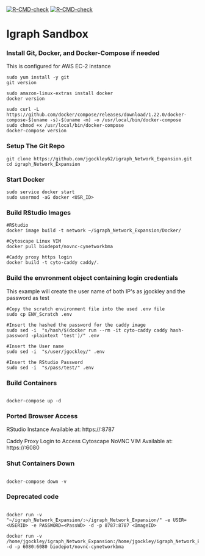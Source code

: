 
<!-- badges: start -->
  [![R-CMD-check](https://github.com/jgockley62/igraphNetworkExpansion/workflows/R-CMD-check/badge.svg)](https://github.com/jgockley62/igraphNetworkExpansion/actions)
[![R-CMD-check](https://github.com/jgockley62/igraphNetworkExpansion/workflows/pkgdown/badge.svg)](https://github.com/jgockley62/igraphNetworkExpansion/actions)
<!-- badges: end -->

# Igraph Sandbox

### Install Git, Docker, and Docker-Compose if needed
This is configured for AWS EC-2 instance
```{bash}
sudo yum install -y git
git version

sudo amazon-linux-extras install docker
docker version

sudo curl -L https://github.com/docker/compose/releases/download/1.22.0/docker-compose-$(uname -s)-$(uname -m) -o /usr/local/bin/docker-compose
sudo chmod +x /usr/local/bin/docker-compose
docker-compose version

```

### Setup The Git Repo
```{bash}
git clone https://github.com/jgockley62/igraph_Network_Expansion.git
cd igraph_Network_Expansion    
```

### Start Docker
```{bash}
sudo service docker start
sudo usermod -aG docker <USR_ID>
```

### Build RStudio Images
```{bash}
#RStudio
docker image build -t network ~/igraph_Network_Expansion/Docker/

#Cytoscape Linux VIM
docker pull biodepot/novnc-cynetworkbma

#Caddy proxy https login 
docker build -t cyto-caddy caddy/.
```
### Build the envronment object containing login credentials
This example will create the user name of both IP's as jgockley and the password as test

```{bash}
#Copy the scratch environment file into the used .env file
sudo cp ENV_Scratch .env
 
#Insert the hashed the password for the caddy image
sudo sed -i  "s/hash/$(docker run --rm -it cyto-caddy caddy hash-password -plaintext 'test')/" .env

#Insert the User name
sudo sed -i  "s/user/jgockley/" .env

#Insert the RStudio Password 
sudo sed -i  "s/pass/test/" .env

```

### Build Containers
```{bash}

docker-compose up -d

```

### Ported Browser Access
RStudio Instance Available at: https://<AWS Instance IP>:8787

Caddy Proxy Login to Access Cytoscape NoVNC VIM Available at: https://<AWS Instance IP>:6080

### Shut Containers Down
```{bash}

docker-compose down -v

```

### Deprecated code
```{bash}

docker run -v "~/igraph_Network_Expansion/:~/igraph_Network_Expansion/" -e USER=<USERID> -e PASSWORD=<PassWD> -d -p 8787:8787 <ImageID>

docker run -v /home/jgockley/igraph_Network_Expansion:/home/jgockley/igraph_Network_Expansion -d -p 6080:6080 biodepot/novnc-cynetworkbma

```